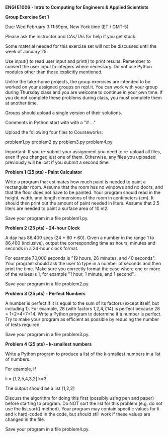 **ENGI E1006 - Intro to Computing for Engineers & Applied Scientists**

**Group Exercise Set 1**

Due: Wed February 3 11:59pm, New York time (ET / GMT-5) 

Please ask the instructor and CAs/TAs for help if you get stuck. 

Some material needed for this exercise set will not be discussed until the week of January 25.

Use input() to read user input and print() to print results. Remember to convert the user input 
to integers where necessary. Do not use Python modules other than those explicitly mentioned. 

Unlike the take-home projects, the group exercises are intended to be worked on your assigned groups
on repl.it. You can work with your group during Thursday class and you are welcome to continue in your
own time. If you do not complete these problems during class, you must complete them at another time.

Groups should upload a single version of their solutions. 

Comments in Python start with with a "# ..." 

Upload the following four files to Courseworks:

  problem1.py
  problem2.py
  problem3.py
  problem4.py

Important: If you re-submit your assignment you need to re-upload all files, even if you changed just 
one of them. Otherwise, any files you uploaded previously will be lost if you submit a second time. 

**Problem 1 (25 pts) - Paint Calculator**

Write a program that estimates how much paint is needed to paint a rectangular room. Assume that the room
has no windows and no doors, and that the floor does not have to be painted. Your program should read in
the height, width, and length dimensions of the room in centimeters (cm). It should then print out the amount
of paint needed in liters. Assume that 2.5 liters are needed to paint a surface area of 10 m2.

Save your program in a file problem1.py.

**Problem 2 (25 pts) - 24-hour Clock**

A day has 86,400 secs (24 * 60 * 60). Given a number in the range
1 to 86,400 (inclusive), output the corresponding time as hours, minutes and seconds in a 24-hour clock format.

For example 70,000 seconds is "19 hours, 26 minutes, and 40 seconds". Your program should ask the user to type
in a number of seconds and then print the time. Make sure you correctly format the case where one or more of the
values is 1, for example "1 hour, 1 minute, and 1 second".

Save your program in a file problem2.py.

**Problem 3 (25 pts) - Perfect Numbers**

A number is perfect if it is equal to the sum of its factors (except itself, but including 1). For example,
28 (with factors 1,2,4,7,14) is perfect because 28 = 1+2+4+7+14. Write a Python program to determine if a
number is perfect. Try to make your program as efficient as possible by reducing the number of tests required.

Save your program in a file problem3.py.

**Problem 4 (25 pts) - k-smallest numbers**

Write a Python program to produce a list of the k-smallest numbers in a list of numbers. 

  For example, if

  li = [1,2,5,4,3,2]
  k=3

The output should be a list [1,2,2]

Discuss the algorithm for doing this first (possibly using pen and paper) before starting to program. Do NOT sort
the list for this problem (e.g. do not use the list.sort() method). Your program may contain specific values for
li and k hard-coded in the code, but should still work if these values are changed in the file.

Save your program in a file problem4.py.
